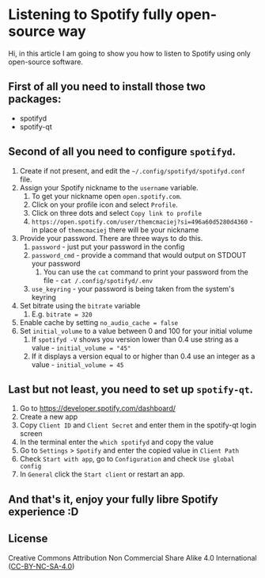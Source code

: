 # Listening to Spotify fully open-source way
Hi, in this article I am going to show you how to listen to Spotify using only open-source software.

## First of all you need to install those two packages:
 - spotifyd
 - spotify-qt

## Second of all you need to configure `spotifyd`. 
 1. Create if not present, and edit the `~/.config/spotifyd/spotifyd.conf` file.
 2. Assign your Spotify nickname to the `username` variable.
	 1. To get your nickname open `open.spotify.com`.
	 2. Click on your profile icon and select `Profile`.
	 3. Click on three dots and select `Copy link to profile`
	 4. `https://open.spotify.com/user/themcmaciej?si=496a60d5280d4360` - in place of `themcmaciej` there will be your nickname
 3. Provide your password. There are three ways to do this.
	 1. `password` - just put your password in the config
	 2. `password_cmd` - provide a command that would output on STDOUT your password
		 1. You can use the `cat` command to print your password from the file - `cat /.config/spotifyd/.env`
	 3. `use_keyring` - your password is being taken from the system's keyring
 4. Set bitrate using the `bitrate` variable
	 1. E.g. `bitrate = 320`
 5. Enable cache by setting `no_audio_cache = false`
 6. Set `initial_volume` to a value between 0 and 100 for your initial volume
	 1. If `spotifyd -V` shows you version lower than 0.4 use string as a value - `initial_volume = "45"`
	 2. If it displays a version equal to or higher than 0.4 use an integer as a value - `initial_volume = 45`
## Last but not least, you need to set up `spotify-qt`.
 1. Go to https://developer.spotify.com/dashboard/
 2. Create a new app
 3. Copy `Client ID` and `Client Secret` and enter them in the spotify-qt login screen
 4. In the terminal enter the `which spotifyd` and copy the value
 5. Go to `Settings` > `Spotify` and enter the copied value in `Client Path` 
 6. Check `Start with app`, go to `Configuration` and check `Use global config`
 7. In `General` click the `Start client` or restart an app.
## And that's it, enjoy your fully libre Spotify experience :D
## License
Creative Commons Attribution Non Commercial Share Alike 4.0 International ([CC-BY-NC-SA-4.0](https://spdx.org/licenses/CC-BY-NC-SA-4.0))
